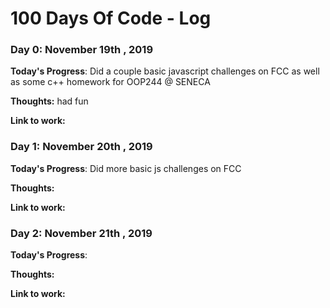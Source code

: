 # 100 Days Of Code - Log

### Day 0: November 19th , 2019


**Today's Progress**: Did a couple basic javascript challenges on FCC as well as some c++ homework for OOP244 @ SENECA

**Thoughts:** had fun

**Link to work:** []()



### Day 1: November 20th , 2019


**Today's Progress**: Did more basic js challenges on FCC 

**Thoughts:** 

**Link to work:** []()



### Day 2: November 21th , 2019


**Today's Progress**: 

**Thoughts:** 

**Link to work:** []()


